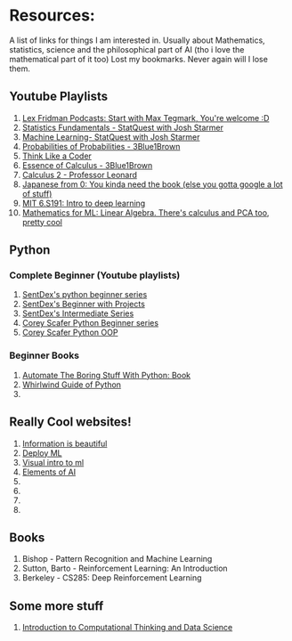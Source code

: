 # Resources: 
A list of links for things I am interested in. Usually about Mathematics, statistics, science and the philosophical part of AI (tho i love the mathematical part of it too)
Lost my bookmarks. Never again will I lose them.

## Youtube Playlists

1. [Lex Fridman Podcasts: Start with Max Tegmark, You're welcome :D](https://www.youtube.com/watch?v=PUAdj3w3wO4&list=PLrAXtmErZgOdP_8GztsuKi9nrraNbKKp4)
2. [Statistics Fundamentals - StatQuest with Josh Starmer](https://www.youtube.com/watch?v=qBigTkBLU6g&list=PLblh5JKOoLUK0FLuzwntyYI10UQFUhsY9)
3. [Machine Learning- StatQuest with Josh Starmer](https://www.youtube.com/watch?v=Gv9_4yMHFhI&list=PLblh5JKOoLUICTaGLRoHQDuF_7q2GfuJF)
4. [Probabilities of Probabilities - 3Blue1Brown](https://www.youtube.com/watch?v=8idr1WZ1A7Q&list=PLZHQObOWTQDOjmo3Y6ADm0ScWAlEXf-fp)
5. [Think Like a Coder](https://www.youtube.com/playlist?list=PLJicmE8fK0EgogMqDYMgcADT1j5b911or)
6. [Essence of Calculus - 3Blue1Brown](https://www.youtube.com/watch?v=WUvTyaaNkzM&list=PLZHQObOWTQDMsr9K-rj53DwVRMYO3t5Yr)
7. [Calculus 2 - Professor Leonard](https://www.youtube.com/playlist?list=PLDesaqWTN6EQ2J4vgsN1HyBeRADEh4Cw-)
8. [Japanese from 0: You kinda need the book (else you gotta google a lot of stuff) ](https://www.youtube.com/playlist?list=PLOcym2c7xnBwU12Flkm5RcLIEhvURQ8TB)
9. [MIT 6.S191: Intro to deep learning](https://www.youtube.com/playlist?list=PLtBw6njQRU-rwp5__7C0oIVt26ZgjG9NI)
10. [Mathematics for ML: Linear Algebra. There's calculus and PCA too, pretty cool](https://www.youtube.com/playlist?list=PLiiljHvN6z1_o1ztXTKWPrShrMrBLo5P3)

## Python
### Complete Beginner (Youtube playlists)
1. [SentDex's python beginner series](https://www.youtube.com/watch?v=oVp1vrfL_w4&list=PLQVvvaa0QuDe8XSftW-RAxdo6OmaeL85M)
2. [SentDex's Beginner with Projects](https://www.youtube.com/watch?v=eXBD2bB9-RA&list=PLQVvvaa0QuDeAams7fkdcwOGBpGdHpXln)
3. [SentDex's Intermediate Series](https://www.youtube.com/watch?v=YSe9Tu_iNQQ&list=PLQVvvaa0QuDfju7ADVp5W1GF9jVhjbX-_)
4. [Corey Scafer Python Beginner series](https://www.youtube.com/watch?v=YYXdXT2l-Gg&list=PL-osiE80TeTskrapNbzXhwoFUiLCjGgY7)
5. [Corey Scafer Python OOP](https://www.youtube.com/watch?v=ZDa-Z5JzLYM&list=PL-osiE80TeTsqhIuOqKhwlXsIBIdSeYtc)
### Beginner Books
1. [Automate The Boring Stuff With Python: Book](https://automatetheboringstuff.com/)
2. [Whirlwind Guide of Python](https://jakevdp.github.io/WhirlwindTourOfPython/)
3. []()

## Really Cool websites! 

1. [Information is beautiful](https://informationisbeautiful.net/)
2. [Deploy ML](https://www.deploymachinelearning.com/)
3. [Visual intro to ml](http://www.r2d3.us/visual-intro-to-machine-learning-part-1/)
4. [Elements of AI](https://www.elementsofai.com/)
5. []()
6. []()
7. []()
8. []()

## Books

1. Bishop - Pattern Recognition and Machine Learning
2. Sutton, Barto - Reinforcement Learning: An Introduction
3. Berkeley - CS285: Deep Reinforcement Learning

## Some more stuff

1. [Introduction to Computational Thinking and Data Science](https://ocw.mit.edu/courses/electrical-engineering-and-computer-science/6-0002-introduction-to-computational-thinking-and-data-science-fall-2016/)
